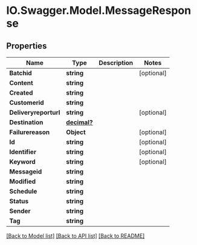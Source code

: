 # IO.Swagger.Model.MessageResponse
## Properties

Name | Type | Description | Notes
------------ | ------------- | ------------- | -------------
**Batchid** | **string** |  | [optional] 
**Content** | **string** |  | 
**Created** | **string** |  | 
**Customerid** | **string** |  | 
**Deliveryreporturl** | **string** |  | [optional] 
**Destination** | [**decimal?**](BigDecimal.md) |  | 
**Failurereason** | **Object** |  | [optional] 
**Id** | **string** |  | [optional] 
**Identifier** | **string** |  | [optional] 
**Keyword** | **string** |  | [optional] 
**Messageid** | **string** |  | 
**Modified** | **string** |  | 
**Schedule** | **string** |  | 
**Status** | **string** |  | 
**Sender** | **string** |  | 
**Tag** | **string** |  | 

[[Back to Model list]](../README.md#documentation-for-models) [[Back to API list]](../README.md#documentation-for-api-endpoints) [[Back to README]](../README.md)


